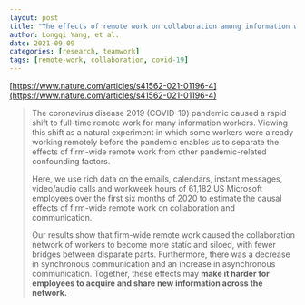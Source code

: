 ```yaml
---
layout: post
title: "The effects of remote work on collaboration among information workers"
author: Longqi Yang, et al.
date: 2021-09-09
categories: [research, teamwork]
tags: [remote-work, collaboration, covid-19]
---
```


[https://www.nature.com/articles/s41562-021-01196-4](https://www.nature.com/articles/s41562-021-01196-4)

> The coronavirus disease 2019 (COVID-19) pandemic caused a rapid shift to full-time remote work for many information workers. Viewing this shift as a natural experiment in which some workers were already working remotely before the pandemic enables us to separate the effects of firm-wide remote work from other pandemic-related confounding factors. 
>
> Here, we use rich data on the emails, calendars, instant messages, video/audio calls and workweek hours of 61,182 US Microsoft employees over the first six months of 2020 to estimate the causal effects of firm-wide remote work on collaboration and communication. 
>
> Our results show that firm-wide remote work caused the collaboration network of workers to become more static and siloed, with fewer bridges between disparate parts. Furthermore, there was a decrease in synchronous communication and an increase in asynchronous communication. Together, these effects may **make it harder for employees to acquire and share new information across the network.**

